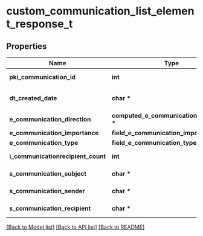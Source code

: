 # custom_communication_list_element_response_t

## Properties
Name | Type | Description | Notes
------------ | ------------- | ------------- | -------------
**pki_communication_id** | **int** | The unique ID of the Communication. | 
**dt_created_date** | **char \*** | The date and time at which the object was created | 
**e_communication_direction** | **computed_e_communication_direction_t \*** |  | 
**e_communication_importance** | **field_e_communication_importance_t \*** |  | 
**e_communication_type** | **field_e_communication_type_t \*** |  | 
**i_communicationrecipient_count** | **int** | The count of Communicationrecipient | 
**s_communication_subject** | **char \*** | The subject of the Communication | 
**s_communication_sender** | **char \*** | The sender name of the Communication | 
**s_communication_recipient** | **char \*** | The recipients&#39; name of the Communication | 

[[Back to Model list]](../README.md#documentation-for-models) [[Back to API list]](../README.md#documentation-for-api-endpoints) [[Back to README]](../README.md)


